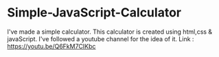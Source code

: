 # Simple-JavaScript-Calculator
I've made a simple calculator. This calculator is created using html,css &amp; javaScript. I've followed a youtube channel for the idea of it. 
Link : https://youtu.be/Q6FkM7CIKbc
